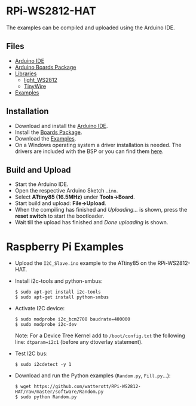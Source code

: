 # RPi-WS2812-HAT
The examples can be compiled and uploaded using the Arduino IDE.

## Files
* [Arduino IDE](http://arduino.cc/en/Main/Software)
* [Arduino Boards Package](https://github.com/watterott/Arduino-Boards#watterott-boards-package)
* [Libraries](https://github.com/watterott/Arduino-Libs)
  * [light_WS2812](https://github.com/watterott/Arduino-Libs/tree/master/light_WS2812)
  * [TinyWire](https://github.com/watterott/Arduino-Libs/tree/master/TinyWire)
* [Examples](https://github.com/watterott/RPi-WS2812-HAT/tree/master/software)

## Installation
* Download and install the [Arduino IDE](http://arduino.cc/en/Main/Software).
* Install the [Boards Package](https://github.com/watterott/Arduino-Boards#watterott-boards-package).
* Download the [Examples](https://github.com/watterott/RPi-WS2812-HAT/archive/master.zip).
* On a Windows operating system a driver installation is needed. The drivers are included with the BSP or you can find them [here](https://github.com/watterott/Arduino-Boards/raw/master/files/micronucleus_driver.zip).

## Build and Upload
* Start the Arduino IDE.
* Open the respective Arduino Sketch ```.ino```.
* Select **ATtiny85 (16.5MHz)** under **Tools->Board**.
* Start build and upload: **File->Upload**.
* When the compiling has finished and *Uploading...* is shown, press the **reset switch** to start the bootloader.
* Wait till the upload has finished and *Done uploading* is shown.


# Raspberry Pi Examples

* Upload the ```I2C_Slave.ino``` example to the ATtiny85 on the RPi-WS2812-HAT.

* Install i2c-tools and python-smbus:

    ```
    $ sudo apt-get install i2c-tools
    $ sudo apt-get install python-smbus
    ```

* Activate I2C device:

    ```
    $ sudo modprobe i2c_bcm2708 baudrate=400000
    $ sudo modprobe i2c-dev
    ```
    Note: For a Device Tree Kernel add to ```/boot/config.txt``` the following line: ```dtparam=i2c1``` (before any dtoverlay statement).

* Test I2C bus:

    ```
    $ sudo i2cdetect -y 1
    ```

* Download and run the Python examples (```Random.py```, ```Fill.py```...):

    ```
    $ wget https://github.com/watterott/RPi-WS2812-HAT/raw/master/software/Random.py
    $ sudo python Random.py
    ```
